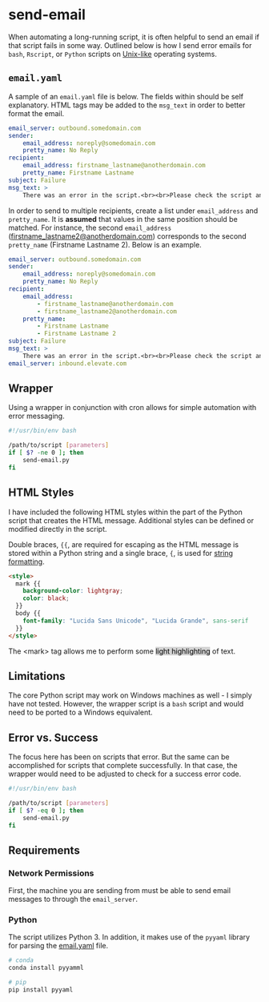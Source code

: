 # send-email

When automating a long-running script, it is often helpful to send an email if that script fails in some way.  Outlined below is how I send error emails for `bash`, `Rscript`, or `Python` scripts on [Unix-like](https://en.wikipedia.org/wiki/Unix-like) operating systems.

## `email.yaml`
A sample of an `email.yaml` file is below.  The fields within should be self explanatory.  HTML tags may be added to the `msg_text` in order to better format the email.

```yaml
email_server: outbound.somedomain.com
sender:
    email_address: noreply@somedomain.com
    pretty_name: No Reply
recipient:
    email_address: firstname_lastname@anotherdomain.com
    pretty_name: Firstname Lastname
subject: Failure
msg_text: >
    There was an error in the script.<br><br>Please check the script and try again.
```

In order to send to multiple recipients, create a list under `email_address` and `pretty_name`.  It is **assumed** that values in the same position should be matched. For instance, the second `email_address` (firstname_lastname2@anotherdomain.com) corresponds to the second `pretty_name` (Firstname Lastname 2).  Below is an example.

```yaml
email_server: outbound.somedomain.com
sender:
    email_address: noreply@somedomain.com
    pretty_name: No Reply
recipient:
    email_address:
        - firstname_lastname@anotherdomain.com
        - firstname_lastname2@anotherdomain.com
    pretty_name:
        - Firstname Lastname
        - Firstname Lastname 2
subject: Failure
msg_text: >
    There was an error in the script.<br><br>Please check the script and try again.
email_server: inbound.elevate.com
```

## Wrapper
Using a wrapper in conjunction with cron allows for simple automation with error messaging.

```bash
#!/usr/bin/env bash

/path/to/script [parameters]
if [ $? -ne 0 ]; then
    send-email.py
fi
```

## HTML Styles
I have included the following HTML styles within the part of the Python script that creates the HTML message.  Additional styles can be defined or modified directly in the script.

Double braces, `{{`, are required for escaping as the HTML message is stored within a Python string and a single brace, `{`, is used for [string formatting](https://docs.python.org/3/library/string.html#format-string-syntax).

```html
<style>
  mark {{
    background-color: lightgray;
    color: black;
  }}
  body {{
    font-family: "Lucida Sans Unicode", "Lucida Grande", sans-serif
  }}
</style>
```

<!-- HTML style -->
<style>
  mark {
    background-color: lightgray;
    color: black;
  }
</style>

The \<mark\> tag allows me to perform some <mark>light highlighting</mark> of text.

## Limitations
The core Python script may work on Windows machines as well - I simply have not tested.  However, the wrapper script is a `bash` script and would need to be ported to a Windows equivalent.

## Error vs. Success 
The focus here has been on scripts that error.  But the same can be accomplished for scripts that complete successfully.  In that case, the wrapper would need to be adjusted to check for a success error code.

```bash
#!/usr/bin/env bash

/path/to/script [parameters]
if [ $? -eq 0 ]; then
    send-email.py
fi
```

## Requirements

### Network Permissions
First, the machine you are sending from must be able to send email messages to through the `email_server`.

### Python
The script utilizes Python 3.  In addition, it makes use of the `pyyaml` library for parsing the [email.yaml](#email.yaml) file.

```python
# conda
conda install pyyamml

# pip
pip install pyyaml
```
